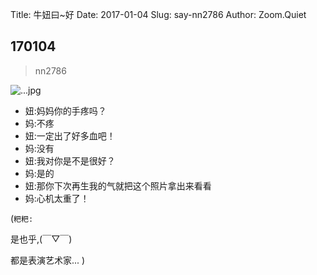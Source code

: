 Title: 牛妞曰~好
Date: 2017-01-04
Slug: say-nn2786
Author: Zoom.Quiet


## 170104
> nn2786

![...jpg](http://zoomquiet.qiniucdn.com/niuniu-albums/nn2017/170104-nn2786.jpeg?imageView2/2/w/360)


- 妞:妈妈你的手疼吗？
- 妈:不疼
- 妞:一定出了好多血吧！
- 妈:没有
- 妞:我对你是不是很好？
- 妈:是的
- 妞:那你下次再生我的气就把这个照片拿出来看看
- 妈:心机太重了！


(`粑粑:` 

是也乎,(￣▽￣)

都是表演艺术家...
)
